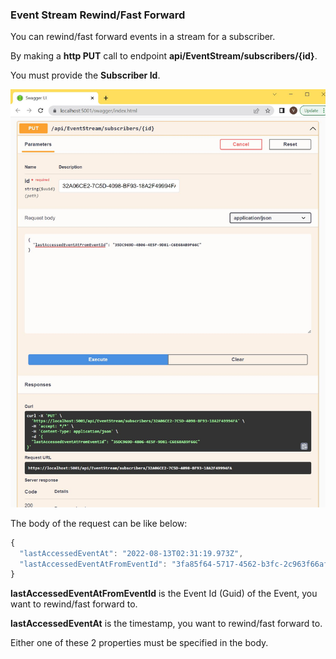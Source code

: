 ### Event Stream Rewind/Fast Forward

You can rewind/fast forward events in a stream for a subscriber.

By making a **http PUT** call to endpoint **api/EventStream/subscribers/{id}**.

You must provide the **Subscriber Id**.

![Event Stream rewind/fast forward](/Docs/Rewind_FastForward.jpg)

The body of the request can be like below:

```javascript
{
  "lastAccessedEventAt": "2022-08-13T02:31:19.973Z",
  "lastAccessedEventAtFromEventId": "3fa85f64-5717-4562-b3fc-2c963f66afa6"
}
```

**lastAccessedEventAtFromEventId** is the Event Id (Guid) of the Event, you want to rewind/fast forward to.

**lastAccessedEventAt** is the timestamp, you want to rewind/fast forward to.

Either one of these 2 properties must be specified in the body.